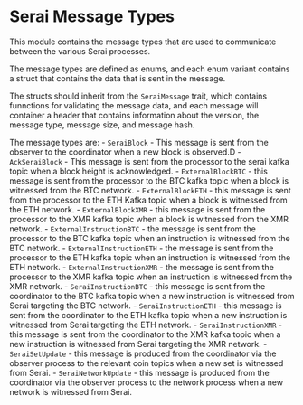 # Serai Message Types

 This module contains the message types that are used to communicate between
 the various Serai processes.

 The message types are defined as enums, and each enum variant contains a
 struct that contains the data that is sent in the message.

 The structs should inherit from the `SeraiMessage` trait, which contains
 funnctions for validating the message data, and each message will container a header
 that contains information about the version, the message type, message size, and message hash.

 The message types are:
    - `SeraiBlock` - This message is sent from the observer to the
     coordinator when a new block is observed.D
    - `AckSeraiBlock` - This message is sent from the processor to
     the serai kafka topic when a block height is acknowledged.
    - `ExternalBlockBTC` - this message is sent from the processor to
     the BTC kafka topic when a block is witnessed from the BTC network.
    - `ExternalBlockETH` - this message is sent from the processor to
     the ETH Kafka topic when a block is witnessed from the ETH network.
    - `ExternalBlockXMR` - this message is sent from the processor to
     the XMR kafka topic when a block is witnessed from the XMR network.
    - `ExternalInstructionBTC` - the message is sent from the processor to
     the BTC kafka topic when an instruction is witnessed from the BTC network.
    - `ExternalInstructionETH` - the message is sent from the processor to
     the ETH kafka topic when an instruction is witnessed from the ETH network.
    - `ExternalInstructionXMR` - the message is sent from the processor to
     the XMR kafka topic when an instruction is witnessed from the XMR network.
    - `SeraiInstructionBTC` - this message is sent from the coordinator to the
     BTC kafka topic when a new instruction is witnessed from Serai targeting the BTC network.
    - `SeraiInstructionETH` - this message is sent from the coordinator to the
     ETH kafka topic when a new instruction is witnessed from Serai targeting the ETH network.
    - `SeraiInstructionXMR` - this message is sent from the coordinator to the
     XMR kafka topic when a new instruction is witnessed from Serai targeting the XMR network.
    - `SeraiSetUpdate` - this message is produced from the coordinator via the observer process to
     the relevant coin topics when a new set is witnessed from Serai.
    - `SeraiNetworkUpdate` - this message is produced from the coordinator via the observer process to
     the network process when a new network is witnessed from Serai.